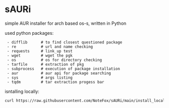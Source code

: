 # sAURi
simple AUR installer for arch based os-s, written in Python

used python packages:
```
 - difflib      # to find closest questioned package
 - re           # url and name checking
 - requests     # link_up test
 - wget         # wget the pgk
 - os           # os for directory checking
 - tarfile      # extraction of pkg
 - subprocess   # execution of package installation
 - aur          # aur api for package searching
 - sys          # args listing
 - tqdm         # tar extraction progess bar
```

isntalling locally:
```bash
curl https://raw.githubusercontent.com/NoteFox/sAURi/main/install_locally.sh | bash
```

